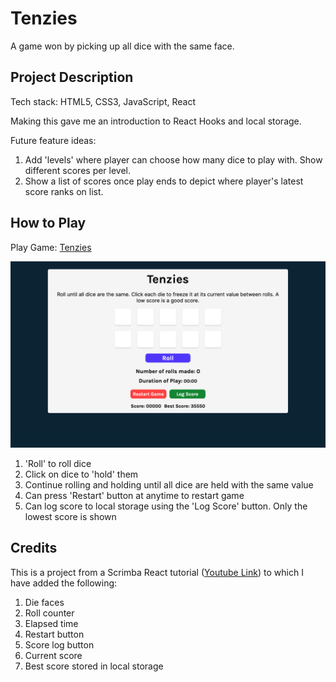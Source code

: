 # Tenzies 

A game won by picking up all dice with the same face. 

## Project Description

Tech stack: HTML5, CSS3, JavaScript, React <br/>

Making this gave me an introduction to React Hooks and local storage. <br/>

Future feature ideas: <br/>

1. Add 'levels' where player can choose how many dice to play with. Show different scores per level. 
2. Show a list of scores once play ends to depict where player's latest score ranks on list.

## How to Play 

Play Game: [Tenzies](https://tenziesmodded.netlify.app) <br/>

![Game Board](/src/images/gameBoard.png)

1. 'Roll' to roll dice
2. Click on dice to 'hold' them
3. Continue rolling and holding until all dice are held with the same value
4. Can press 'Restart' button at anytime to restart game
5. Can log score to local storage using the 'Log Score' button. Only the lowest score is shown

## Credits

This is a project from a Scrimba React tutorial ([Youtube Link](https://www.youtube.com/watch?v=bMknfKXIFA8)) to which I have added the following:  <br/>

1. Die faces
2. Roll counter
3. Elapsed time
4. Restart button
5. Score log button
6. Current score
7. Best score stored in local storage

